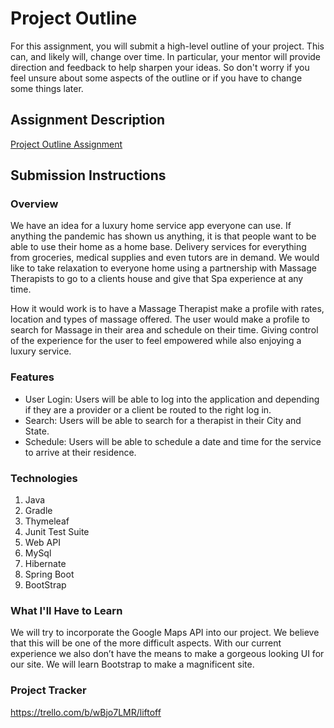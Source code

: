# Project Outline
For this assignment, you will submit a high-level outline of your project. This can, and likely will, change over time. In particular, your mentor will provide direction and feedback to help sharpen your ideas. So don't worry if you feel unsure about some aspects of the outline or if you have to change some things later.

## Assignment Description
[Project Outline Assignment](https://education.launchcode.org/liftoff/modules/assignments/project-outline)

## Submission Instructions

### Overview
We have an idea for a luxury home service app everyone can use. If anything the pandemic has shown us anything, it is that people want to be able to use their home as a home base.  Delivery services for everything from groceries, medical supplies and even tutors are in demand. We would like to take relaxation to everyone home using a partnership with Massage Therapists to go to a clients house and give that Spa experience at any time.

How it would work is to have a Massage Therapist make a profile with rates, location and types of massage offered. The user would make a profile to search for Massage in their area and schedule on their time. Giving control of the experience for the user to feel empowered while also enjoying a luxury service.
### Features
- User Login: Users will be able to log into the application and depending if they are a provider or a client be routed to the right log in.
- Search: Users will be able to search for a therapist in their City and State.
- Schedule: Users will be able to schedule a date and time for the service to arrive at their residence.
### Technologies
1. Java
2. Gradle
3. Thymeleaf
4. Junit Test Suite
5. Web API
6. MySql
7. Hibernate
8. Spring Boot
9. BootStrap
### What I'll Have to Learn
We will try to incorporate the Google Maps API into our project. We believe that this will be one of the more difficult aspects. With our current experience we also don’t have the means to make a gorgeous looking UI for our site. We will learn Bootstrap to make a magnificent site. 
### Project Tracker
https://trello.com/b/wBjo7LMR/liftoff
